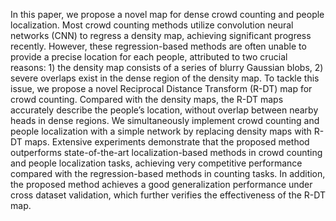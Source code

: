 In this paper, we propose a novel map for dense crowd counting and people localization. Most crowd counting methods utilize convolution neural networks (CNN) to regress a density map, achieving significant progress recently. However, these regression-based methods are often unable to provide a precise location for each people, attributed to two crucial reasons: 1) the density map consists of a series of blurry Gaussian blobs, 2) severe overlaps exist in the dense region of the density map. To tackle this issue, we propose a novel Reciprocal Distance Transform (R-DT) map for crowd counting. Compared with the density maps, the R-DT maps accurately describe the people’s location, without overlap between nearby heads in dense regions. We simultaneously implement crowd counting and people localization with a simple network by replacing density maps with R-DT maps. Extensive experiments demonstrate that the proposed method outperforms state-of-the-art localization-based methods in crowd counting and people localization tasks, achieving very competitive performance compared with the regression-based methods in counting tasks. In addition, the proposed method achieves a good generalization performance under cross dataset validation, which further verifies the effectiveness of the R-DT map.